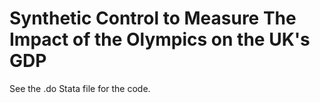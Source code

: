 # Synthetic Control to Measure The Impact of the Olympics on the UK's GDP

See the .do Stata file for the code.
